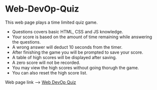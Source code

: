 # Web-DevOp-Quiz

This web page plays a time limited quiz game.

* Questions covers basic HTML, CSS and JS knowledge.
* Your score is based on the amount of time remaining while answering the questions.
* A wrong answer will deduct 10 seconds from the timer.
* After finishing the game you will be prompted to save your score.
* A table of high scores will be displayed after saving.
* A zero score will not be recorded.
* You may view the high scores without going thorugh the game.
* You can also reset the high score list.

Web page link --> [Web DevOp Quiz](https://eugene32.github.io/Web-DevOp-Quiz/)

